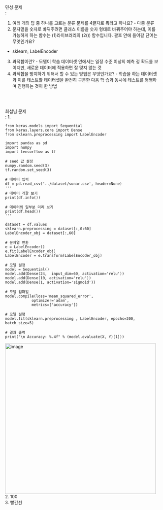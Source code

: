 민성 문제 <br/>
: 
1. 여러 개의 답 중 하나를 고르는 분류 문제를 4글자로 뭐라고 하나요? - 다중 분류
2. 문자열을 숫자로 바꿔주려면 클래스 이름을 숫자 형태로 바꿔주어야 하는데, 이를 가능하게 하는 함수는 (1)라이브러리의 (2()) 함수입니다. 괄호 안에 들어갈 단어는 무엇인가요?
- sklearn, LabelEncoder
3. 과적합이란? - 모델이 학습 데이터셋 안에서는 일정 수준 이상의 예측 정 
확도를 보이지만, 새로운 데이터에 적용하면 잘 맞지 않는 것
4. 과적합을 방지하기 위해서 할 수 있는 방법은 무엇인가요? - 학습을 하는 데이터셋과 이를 테스트할 데이터셋을 완전히 구분한 다음 학 
습과 동시에 테스트를 병행하며 진행하는 것이 한 방법

<br/>
<br/>

희섭님 문제<br/>
:
1.
```
from keras.models import Sequential
from keras.layers.core import Dense
from sklearn.preprocessing import LabelEncoder

import pandas as pd
import numpy
import tensorflow as tf

# seed 값 설정
numpy.random.seed(3)
tf.random.set_seed(3)

# 데이터 입력
df = pd.read_csv('../dataset/sonar.csv', header=None)
'''
# 데이터 개괄 보기
print(df.info())

# 데이터의 일부분 미리 보기
print(df.head())
'''

dataset = df.values
sklearn.preprocessing = dataset[:,0:60]
LabelEncoder_obj = dataset[:,60]

# 문자열 변환
e = LabelEncoder()
e.fit(LabelEncoder_obj)
LabelEncoder = e.transform(LabelEncoder_obj)

# 모델 설정
model = Sequential()
model.add(Dense(24,  input_dim=60, activation='relu'))
model.add(Dense(10, activation='relu'))
model.add(Dense(1, activation='sigmoid'))

# 모델 컴파일
model.compile(loss='mean_squared_error',
            optimizer='adam',
            metrics=['accuracy'])

# 모델 실행
model.fit(sklearn.preprocessing , LabelEncoder, epochs=200, batch_size=5)

# 결과 출력
print("\n Accuracy: %.4f" % (model.evaluate(X, Y)[1]))
```
<img width="489" alt="image" src="https://github.com/sejongsmarcle/2024_Winter_Ai_study/assets/128336150/ce5b2017-7732-4d6a-a261-333ff5140744">
2. 100<br/>
3. 빨간선
